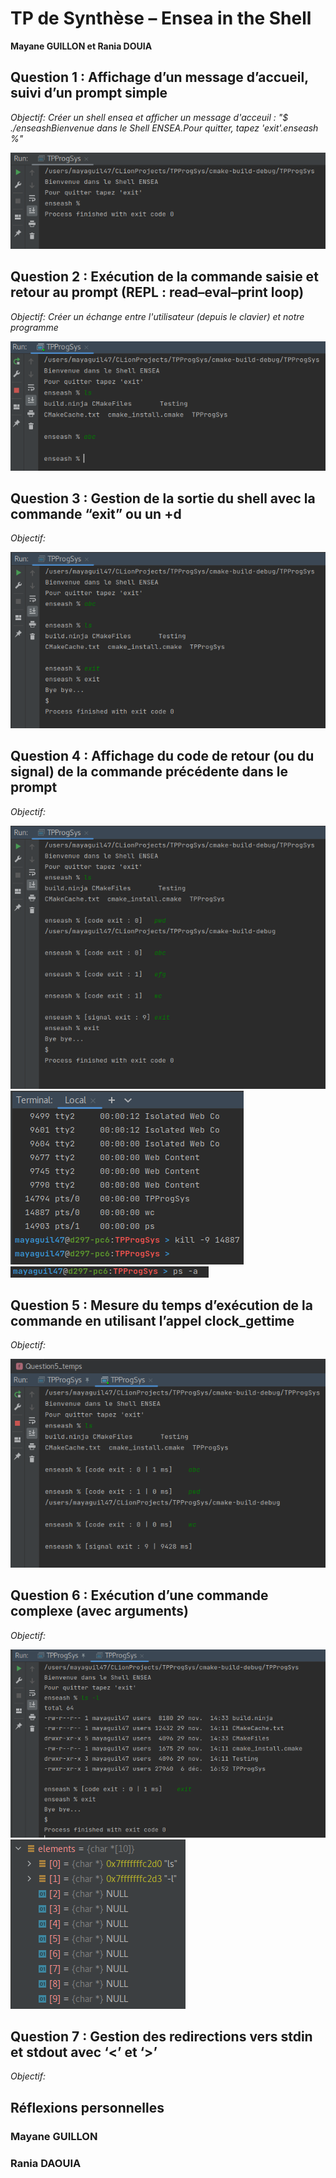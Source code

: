 # TP de Synthèse – Ensea in the Shell

**Mayane GUILLON et Rania DOUIA**

## Question 1 : Affichage d’un message d’accueil, suivi d’un prompt simple
*Objectif: Créer un shell ensea et afficher un message d'acceuil : "$ ./enseashBienvenue dans le Shell ENSEA.Pour quitter, tapez 'exit'.enseash %"*

![Q1](img/q1shell.png)

## Question 2 : Exécution de la commande saisie et retour au prompt (REPL : read–eval–print loop)
*Objectif: Créer un échange entre l'utilisateur (depuis le clavier) et notre programme*

![Q2](img/q2shell.png) 

## Question 3 : Gestion de la sortie du shell avec la commande “exit” ou un <ctrl>+d
*Objectif:*

![Q3](img/q3shell.png)
## Question 4 : Affichage du code de retour (ou du signal) de la commande précédente dans le prompt 
*Objectif:*

![Q4a](img/q4shell.png)
![Q4b](img/q4terminal1.png)
![Q4c](img/q4Terminal2.png)
## Question 5 : Mesure du temps d’exécution de la commande en utilisant l’appel clock_gettime 
*Objectif:*

![Q5](img/q5shell.png)
## Question 6 : Exécution d’une commande complexe (avec arguments) 
*Objectif:*

![Q6a](img/q6shell.png)
![Q6b](img/q6debugger.png)
## Question 7 : Gestion des redirections vers stdin et stdout avec ‘<’ et ‘>’ 
*Objectif:*

## Réflexions personnelles
### Mayane GUILLON
### Rania DAOUIA 
